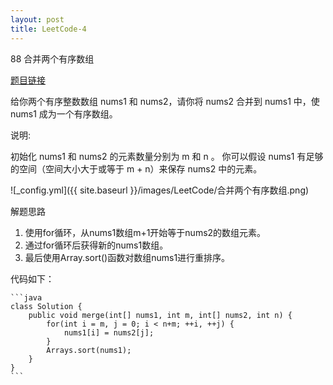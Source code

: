 ```yaml
---
layout: post
title: LeetCode-4
---
```


88 合并两个有序数组

[题目链接](https://https://leetcode-cn.com/problems/merge-sorted-array/)

给你两个有序整数数组 nums1 和 nums2，请你将 nums2 合并到 nums1 中，使 nums1 成为一个有序数组。

说明:

初始化 nums1 和 nums2 的元素数量分别为 m 和 n 。
你可以假设 nums1 有足够的空间（空间大小大于或等于 m + n）来保存 nums2 中的元素。

![_config.yml]({{ site.baseurl }}/images/LeetCode/合并两个有序数组.png)

解题思路

1. 使用for循环，从nums1数组m+1开始等于nums2的数组元素。
2. 通过for循环后获得新的nums1数组。
3. 最后使用Array.sort()函数对数组nums1进行重排序。

代码如下：

	```java
	class Solution {
	    public void merge(int[] nums1, int m, int[] nums2, int n) {
	        for(int i = m, j = 0; i < n+m; ++i, ++j) {
	            nums1[i] = nums2[j];
	        }
	        Arrays.sort(nums1);
	    }
	}
	```
